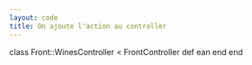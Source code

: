 ```yaml
---
layout: code
title: On ajoute l'action au controller
---
```


class Front::WinesController < FrontController
  def ean
  end
end